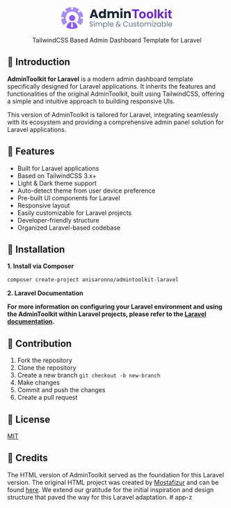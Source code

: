 <div align="center">
  <img src="./public/images/logo.png" height="50px">
  <p align="center">
    TailwindCSS Based Admin Dashboard Template for Laravel
  </p>
</div>

## 📌 Introduction

**AdminToolkit for Laravel** is a modern admin dashboard template specifically designed for Laravel applications. It inherits the features and functionalities of the original AdminToolkit, built using TailwindCSS, offering a simple and intuitive approach to building responsive UIs.

This version of AdminToolkit is tailored for Laravel, integrating seamlessly with its ecosystem and providing a comprehensive admin panel solution for Laravel applications.

## 📌 Features

- Built for Laravel applications
- Based on TailwindCSS 3.x+
- Light & Dark theme support
- Auto-detect theme from user device preference
- Pre-built UI components for Laravel
- Responsive layout
- Easily customizable for Laravel projects
- Developer-friendly structure
- Organized Laravel-based codebase

## 📌 Installation

**1. Install via Composer**

```bash
composer create-project anisaronno/admintoolkit-laravel
```

**2. Laravel Documentation**

**For more information on configuring your Laravel environment and using the AdminToolkit within Laravel projects, please refer to the [Laravel documentation](https://laravel.com/docs).**

## 📌 Contribution

1. Fork the repository
2. Clone the repository
3. Create a new branch `git checkout -b new-branch`
4. Make changes
5. Commit and push the changes
6. Create a pull request

## 📌 License

[MIT](./LICENSE)

## 📌 Credits

The HTML version of AdminToolkit served as the foundation for this Laravel version. The original HTML project was created by [Mostafizur](https://github.com/mostafizurhimself) and can be found [here](https://github.com/mostafizurhimself/admintoolkit-html). We extend our gratitude for the initial inspiration and design structure that paved the way for this Laravel adaptation. # app-z
